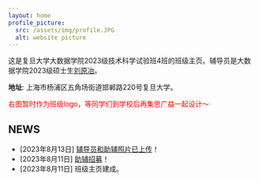 ```yaml
---
layout: home
profile_picture:
  src: /assets/img/profile.JPG
  alt: website picture
---
```


<p>
这是复旦大学大数据学院2023级技术科学试验班4班的班级主页。辅导员是大数据学院2023级硕士生<a href="https://henrylau7.github.io/">刘原冶</a>。
  
</p>

**地址**: 上海市杨浦区五角场街道邯郸路220号复旦大学。

<a style="color: red">右图暂时作为班级logo，等同学们到学校后再集思广益一起设计～</a>


## NEWS
* [2023年8月13日] <a href="./member">辅导员和助辅照片已上传</a>！
* [2023年8月11日] <a href="./2023/08/11/wanted">助辅招募</a>！
* [2023年8月11日] 班级主页建成。
